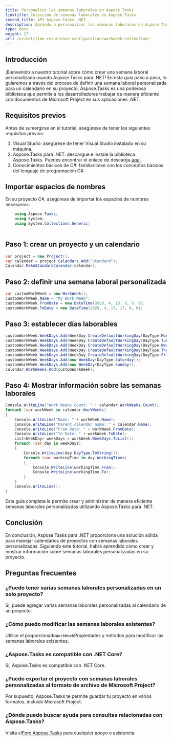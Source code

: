 ```yaml
---
title: Personalice las semanas laborales en Aspose.Tasks
linktitle: Colección de semanas laborales en Aspose.Tasks
second_title: API Aspose.Tasks .NET
description: Aprenda a personalizar las semanas laborales en Aspose.Tasks para .NET. Guía paso a paso para crear calendarios de proyectos personalizados. ¡Descargar ahora!
type: docs
weight: 17
url: /es/net/time-recurrence-configuration/workweek-collection/
---
```

## Introducción
¡Bienvenido a nuestro tutorial sobre cómo crear una semana laboral personalizada usando Aspose.Tasks para .NET! En esta guía paso a paso, lo guiaremos a través del proceso de definir una semana laboral personalizada para un calendario en su proyecto. Aspose.Tasks es una poderosa biblioteca que permite a los desarrolladores trabajar de manera eficiente con documentos de Microsoft Project en sus aplicaciones .NET.
## Requisitos previos
Antes de sumergirse en el tutorial, asegúrese de tener los siguientes requisitos previos:
1. Visual Studio: asegúrese de tener Visual Studio instalado en su máquina.
2.  Aspose.Tasks para .NET: descargue e instale la biblioteca Aspose.Tasks. Puedes encontrar el enlace de descarga.[aquí](https://releases.aspose.com/tasks/net/).
3. Conocimientos básicos de C#: familiarícese con los conceptos básicos del lenguaje de programación C#.
## Importar espacios de nombres
En su proyecto C#, asegúrese de importar los espacios de nombres necesarios:
```csharp
    using Aspose.Tasks;
    using System;
    using System.Collections.Generic;
    
```
## Paso 1: crear un proyecto y un calendario
```csharp
var project = new Project();
var calendar = project.Calendars.Add("Standard");
Calendar.MakeStandardCalendar(calendar);
```
## Paso 2: definir una semana laboral personalizada
```csharp
var customWorkWeek = new WorkWeek();
customWorkWeek.Name = "My Work Week";
customWorkWeek.FromDate = new DateTime(2020, 4, 13, 8, 0, 0);
customWorkWeek.ToDate = new DateTime(2020, 4, 17, 17, 0, 0);
```
## Paso 3: establecer días laborables
```csharp
customWorkWeek.WeekDays.Add(WeekDay.CreateDefaultWorkingDay(DayType.Monday));
customWorkWeek.WeekDays.Add(WeekDay.CreateDefaultWorkingDay(DayType.Tuesday));
customWorkWeek.WeekDays.Add(WeekDay.CreateDefaultWorkingDay(DayType.Wednesday));
customWorkWeek.WeekDays.Add(WeekDay.CreateDefaultWorkingDay(DayType.Thursday));
customWorkWeek.WeekDays.Add(WeekDay.CreateDefaultWorkingDay(DayType.Friday));
customWorkWeek.WeekDays.Add(new WeekDay(DayType.Saturday));
customWorkWeek.WeekDays.Add(new WeekDay(DayType.Sunday));
calendar.WorkWeeks.Add(customWorkWeek);
```
## Paso 4: Mostrar información sobre las semanas laborales
```csharp
Console.WriteLine("Work Weeks Count: " + calendar.WorkWeeks.Count);
foreach (var workWeek in calendar.WorkWeeks)
{
    Console.WriteLine("Name: " + workWeek.Name);
    Console.WriteLine("Parent calendar name: " + calendar.Name);
    Console.WriteLine("From Date: " + workWeek.FromDate);
    Console.WriteLine("To Date: " + workWeek.ToDate);
    List<WeekDay> weekDays = workWeek.WeekDays.ToList();
    foreach (var day in weekDays)
    {
        Console.WriteLine(day.DayType.ToString());
        foreach (var workingTime in day.WorkingTimes)
        {
            Console.WriteLine(workingTime.From);
            Console.WriteLine(workingTime.To);
        }
    }
    Console.WriteLine();
}
```
Esta guía completa le permite crear y administrar de manera eficiente semanas laborales personalizadas utilizando Aspose.Tasks para .NET.
## Conclusión
En conclusión, Aspose.Tasks para .NET proporciona una solución sólida para manejar calendarios de proyectos con semanas laborales personalizadas. Siguiendo este tutorial, habrá aprendido cómo crear y mostrar información sobre semanas laborales personalizadas en su proyecto.
## Preguntas frecuentes
### ¿Puedo tener varias semanas laborales personalizadas en un solo proyecto?
Sí, puede agregar varias semanas laborales personalizadas al calendario de un proyecto.
### ¿Cómo puedo modificar las semanas laborales existentes?
 Utilice el proporcionado`WorkWeek`Propiedades y métodos para modificar las semanas laborales existentes.
### ¿Aspose.Tasks es compatible con .NET Core?
Sí, Aspose.Tasks es compatible con .NET Core.
### ¿Puedo exportar el proyecto con semanas laborales personalizadas al formato de archivo de Microsoft Project?
Por supuesto, Aspose.Tasks te permite guardar tu proyecto en varios formatos, incluido Microsoft Project.
### ¿Dónde puedo buscar ayuda para consultas relacionadas con Aspose.Tasks?
 Visita el[Foro Aspose.Tasks](https://forum.aspose.com/c/tasks/15) para cualquier apoyo o asistencia.